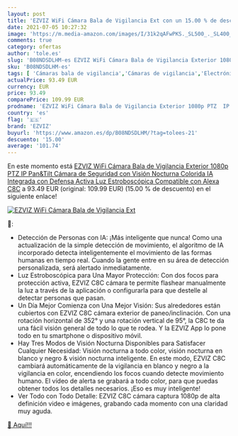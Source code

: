 ```yaml
---
layout: post
title: 'EZVIZ WiFi Cámara Bala de Vigilancia Ext con un 15.00 % de descuento'
date: 2021-07-05 10:27:32
image: 'https://m.media-amazon.com/images/I/31k2qAFwPKS._SL500_._SL400_.jpg'
comments: true
category: ofertas
author: 'tole.es'
slug: 'B08NDSDLHM-es EZVIZ WiFi Cámara Bala de Vigilancia Exterior 1080p PTZ IP...'
sku: 'B08NDSDLHM-es'
tags: [ 'Cámaras bala de vigilancia','Cámaras de vigilancia','Electrónica','Fotografía y videocámaras','alexa','ezviz', ]
actualPrice: 93.49 EUR
currency: EUR
price: 93.49
comparePrice: 109.99 EUR
prodname: 'EZVIZ WiFi Cámara Bala de Vigilancia Exterior 1080p PTZ  IP Pan&Tilt Cámara de Seguridad con Visión Nocturna Colorida  IA Integrada con Defensa Activa Luz Estroboscópica  Compatible con Alexa  C8C'
country: 'es'
flag: '🇪🇸'
brand: 'EZVIZ'
buyurl: 'https://www.amazon.es/dp/B08NDSDLHM/?tag=tolees-21'
descuento: '15.00'
average: '101.74'
---
```


En este momento está [EZVIZ WiFi Cámara Bala de Vigilancia Exterior 1080p PTZ  IP Pan&Tilt Cámara de Seguridad con Visión Nocturna Colorida  IA Integrada con Defensa Activa Luz Estroboscópica  Compatible con Alexa  C8C](https://www.amazon.es/dp/B08NDSDLHM/?tag=tolees-21) a 93.49 EUR (original: 109.99 EUR) (15.00 %  de descuento) en el siguiente enlace!

[![EZVIZ WiFi Cámara Bala de Vigilancia Ext](https://m.media-amazon.com/images/I/31k2qAFwPKS._SL500_._SL400_.jpg)](https://www.amazon.es/dp/B08NDSDLHM/?tag=tolees-21)

🔎:

- Detección de Personas con IA: ¡Más inteligente que nunca! Como una actualización de la simple detección de movimiento, el algoritmo de IA incorporado detecta inteligentemente el movimiento de las formas humanas en tiempo real. Cuando la gente entre en su área de detección personalizada, será alertado inmediatamente.
- Luz Estroboscópica para Una Mayor Protección: Con dos focos para protección activa, EZVIZ C8C cámara te permite flashear manualmente la luz a través de la aplicación o configurarla para que destelle al detectar personas que pasan.
- Un Día Mejor Comienza con Una Mejor Visión: Sus alrededores están cubiertos con EZVIZ C8C cámara exterior de paneo/inclinación. Con una rotación horizontal de 352° y una rotación vertical de 95°, la C8C te da una fácil visión general de todo lo que te rodea. Y la EZVIZ App lo pone todo en tu smartphone o dispositivo móvil.
- Hay Tres Modos de Visión Nocturna Disponibles para Satisfacer Cualquier Necesidad: Visión nocturna a todo color, visión nocturna en blanco y negro & visión nocturna inteligente. En este modo, EZVIZ C8C cambiará automáticamente de la vigilancia en blanco y negro a la vigilancia en color, encendiendo los focos cuando detecte movimiento humano. El vídeo de alerta se grabará a todo color, para que puedas obtener todos los detalles necesarios. ¡Eso es muy inteligente!
- Ver Todo con Todo Detalle: EZVIZ C8C cámara captura 1080p de alta definición video e imágenes, grabando cada momento con una claridad muy aguda.

[🛒 Aquí!!!](https://www.amazon.es/dp/B08NDSDLHM/?tag=tolees-21)
